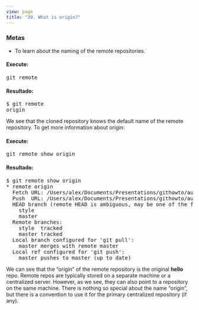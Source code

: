 ```yaml
---
view: page
title: "39. What is origin?"
---
```


<h3>Metas</h3>

<ul><li>To learn about the naming of the remote repositories.</li></ul>

<h4 class="h4-pre">Execute:</h4>

<pre class="instructions">git remote</pre>

<h4 class="h4-pre">Resultado:</h4>

<pre class="sample">$ git remote
origin</pre>

<p>We see that the cloned repository knows the default name of the remote repository.  To get more information about origin:</p>

<h4 class="h4-pre">Execute:</h4>

<pre class="instructions">git remote show origin</pre>

<h4 class="h4-pre">Resultado:</h4>

<pre class="sample">$ git remote show origin
* remote origin
  Fetch URL: /Users/alex/Documents/Presentations/githowto/auto/hello
  Push  URL: /Users/alex/Documents/Presentations/githowto/auto/hello
  HEAD branch (remote HEAD is ambiguous, may be one of the following):
    style
    master
  Remote branches:
    style  tracked
    master tracked
  Local branch configured for 'git pull':
    master merges with remote master
  Local ref configured for 'git push':
    master pushes to master (up to date)</pre>

<p>We can see that the &#8220;origin&#8221; of the remote repository is the original <strong>hello</strong> repo.  Remote repos are typically stored on a separate machine or a centralized server.  However, as we see, they can also point to a repository on the same machine. There is nothing so special about the name &#8220;origin&#8221;, but there is a convention to use it for the primary centralized repository (if any).</p>
